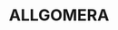 ---
lastmod: '2025-04-06T06:05:20+00:00'
latitude: -30.81816175
layout: suburb
longitude: 152.7955009
postcode: '2441'
state: NSW
title: ALLGOMERA
url: /nsw/allgomera/
---